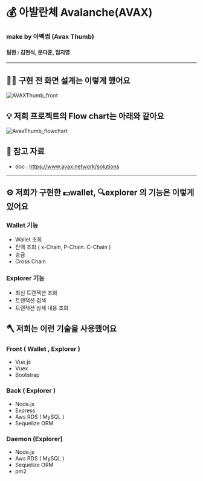 
# 💰 아발란체 Avalanche(AVAX)

### make by 아벡썸 (Avax Thumb)
#### 팀원 : 김현식, 문다훈, 임지영
------
## 👨‍🔧 구현 전 화면 설계는 이렇게 했어요
![AVAXThumb_front](https://user-images.githubusercontent.com/74406061/155870447-c792d8be-6456-4ca5-859c-4ddd4a4c38b0.jpg)

## 💡 저희 프로젝트의 Flow chart는 아래와 같아요
![AvaxThumb_flowchart](https://user-images.githubusercontent.com/74406061/155870446-ec3f24cd-054d-4c86-8236-34ae9b54e3f6.jpg)

## 📄 참고 자료
- doc : https://www.avax.network/solutions
-------
## ⚙️ 저희가 구현한 💵wallet, 🔍explorer 의 기능은 이렇게 있어요

### Wallet 기능 
- Wallet 조회
- 잔액 조회 ( x-Chain, P-Chain. C-Chain )
- 송금 
- Cross Chain

### Explorer 기능
- 최신 트랜잭션 조회
- 트랜잭션 검색
- 트랜잭션 상세 내용 조회

## 🪓 저희는 이런 기술을 사용했어요
### Front ( Wallet , Explorer )
- Vue.js
- Vuex
- Bootstrap

### Back ( Explorer )
- Node.js
- Express
- Aws RDS ( MySQL )
- Sequelize ORM

### Daemon (Explorer)
- Node.js
- Aws RDS ( MySQL )
- Sequelize ORM
- pm2

